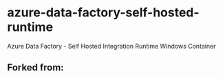 # azure-data-factory-self-hosted-runtime
Azure Data Factory - Self Hosted Integration Runtime Windows Container

## Forked from:
